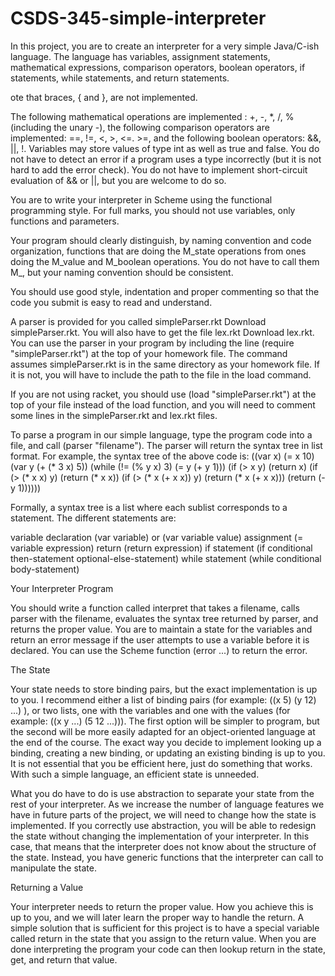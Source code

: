 # CSDS-345-simple-interpreter
In this project, you are to create an interpreter for a very simple Java/C-ish language. The language has variables, assignment statements, mathematical expressions, comparison operators, boolean operators, if statements, while statements, and return statements.

ote that braces, { and }, are not implemented.

The following mathematical operations are implemented : +, -, *, /, % (including the unary -), the following comparison operators are implemented: ==, !=, <, >, <=. >=, and the following boolean operators: &&, ||, !. Variables may store values of type int as well as true and false. You do not have to detect an error if a program uses a type incorrectly (but it is not hard to add the error check). You do not have to implement short-circuit evaluation of && or ||, but you are welcome to do so.

You are to write your interpreter in Scheme using the functional programming style. For full marks, you should not use variables, only functions and parameters.

Your program should clearly distinguish, by naming convention and code organization, functions that are doing the M_state operations from ones doing the M_value and M_boolean operations. You do not have to call them M_, but your naming convention should be consistent.

You should use good style, indentation and proper commenting so that the code you submit is easy to read and understand.

A parser is provided for you called simpleParser.rkt Download simpleParser.rkt. You will also have to get the file lex.rkt Download lex.rkt. You can use the parser in your program by including the line (require "simpleParser.rkt") at the top of your homework file. The command assumes simpleParser.rkt is in the same directory as your homework file. If it is not, you will have to include the path to the file in the load command.

If you are not using racket, you should use (load "simpleParser.rkt") at the top of your file instead of the load function, and you will need to comment some lines in the simpleParser.rkt and lex.rkt files.

To parse a program in our simple language, type the program code into a file, and call (parser "filename"). The parser will return the syntax tree in list format. For example, the syntax tree of the above code is:
((var x) (= x 10) (var y (+ (* 3 x) 5)) (while (!= (% y x) 3) (= y (+ y 1))) (if (> x y) (return x) (if (> (* x x) y) (return (* x x)) (if (> (* x (+ x x)) y) (return (* x (+ x x))) (return (- y 1))))))

Formally, a syntax tree is a list where each sublist corresponds to a statement. The different statements are:

variable declaration	(var variable) or (var variable value)
assignment	(= variable expression)
return	(return expression)
if statement	(if conditional then-statement optional-else-statement)
while statement	(while conditional body-statement)


Your Interpreter Program

You should write a function called interpret that takes a filename, calls parser with the filename, evaluates the syntax tree returned by parser, and returns the proper value. You are to maintain a state for the variables and return an error message if the user attempts to use a variable before it is declared. You can use the Scheme function (error ...) to return the error.

The State

Your state needs to store binding pairs, but the exact implementation is up to you. I recommend either a list of binding pairs (for example: ((x 5) (y 12) ...) ), or two lists, one with the variables and one with the values (for example: ((x y ...) (5 12 ...))). The first option will be simpler to program, but the second will be more easily adapted for an object-oriented language at the end of the course. The exact way you decide to implement looking up a binding, creating a new binding, or updating an existing binding is up to you. It is not essential that you be efficient here, just do something that works. With such a simple language, an efficient state is unneeded.

What you do have to do is use abstraction to separate your state from the rest of your interpreter. As we increase the number of language features we have in future parts of the project, we will need to change how the state is implemented. If you correctly use abstraction, you will be able to redesign the state without changing the implementation of your interpreter. In this case, that means that the interpreter does not know about the structure of the state. Instead, you have generic functions that the interpreter can call to manipulate the state.

Returning a Value

Your interpreter needs to return the proper value.  How you achieve this is up to you, and we will later learn the proper way to handle the return.  A simple solution that is sufficient for this project is to have a special variable called return in the state that you assign to the return value.  When you are done interpreting the program your code can then lookup return in the state, get, and return that value.

